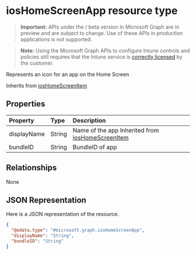 ﻿# iosHomeScreenApp resource type

> **Important:** APIs under the / beta version in Microsoft Graph are in preview and are subject to change. Use of these APIs in production applications is not supported.

> **Note:** Using the Microsoft Graph APIs to configure Intune controls and policies still requires that the Intune service is [correctly licensed](https://go.microsoft.com/fwlink/?linkid=839381) by the customer.

Represents an icon for an app on the Home Screen

Inherits from [iosHomeScreenItem](../resources/intune_deviceconfig_ioshomescreenitem.md)

## Properties
|Property|Type|Description|
|:---|:---|:---|
|displayName|String|Name of the app Inherited from [iosHomeScreenItem](../resources/intune_deviceconfig_ioshomescreenitem.md)|
|bundleID|String|BundleID of app|

## Relationships
None
## JSON Representation
Here is a JSON representation of the resource.
<!-- {
  "blockType": "resource",
  "keyProperty": "id",
  "@odata.type": "microsoft.graph.iosHomeScreenApp"
}
-->
``` json
{
  "@odata.type": "#microsoft.graph.iosHomeScreenApp",
  "displayName": "String",
  "bundleID": "String"
}
```




